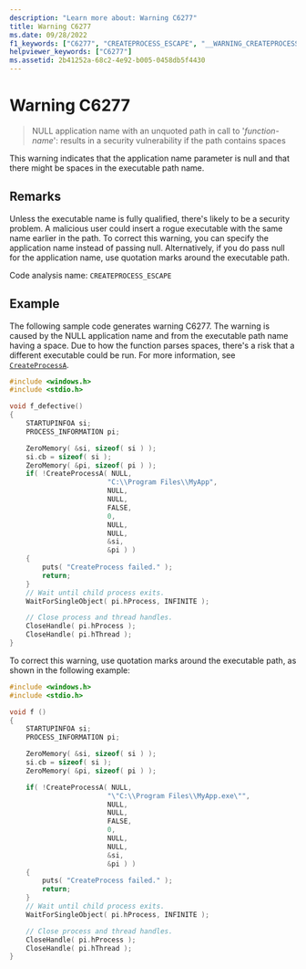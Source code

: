 ```yaml
---
description: "Learn more about: Warning C6277"
title: Warning C6277
ms.date: 09/28/2022
f1_keywords: ["C6277", "CREATEPROCESS_ESCAPE", "__WARNING_CREATEPROCESS_ESCAPE"]
helpviewer_keywords: ["C6277"]
ms.assetid: 2b41252a-68c2-4e92-b005-0458db5f4430
---
```

# Warning C6277

> NULL application name with an unquoted path in call to '*function-name*': results in a security vulnerability if the path contains spaces

This warning indicates that the application name parameter is null and that there might be spaces in the executable path name.

## Remarks

Unless the executable name is fully qualified, there's likely to be a security problem. A malicious user could insert a rogue executable with the same name earlier in the path. To correct this warning, you can specify the application name instead of passing null. Alternatively, if you do pass null for the application name, use quotation marks around the executable path.

Code analysis name: `CREATEPROCESS_ESCAPE`

## Example

The following sample code generates warning C6277. The warning is caused by the NULL application name and from the executable path name having a space. Due to how the function parses spaces, there's a risk that a different executable could be run. For more information, see [`CreateProcessA`](/windows/desktop/api/processthreadsapi/nf-processthreadsapi-createprocessa).

```cpp
#include <windows.h>
#include <stdio.h>

void f_defective()
{
    STARTUPINFOA si;
    PROCESS_INFORMATION pi;

    ZeroMemory( &si, sizeof( si ) );
    si.cb = sizeof( si );
    ZeroMemory( &pi, sizeof( pi ) );
    if( !CreateProcessA( NULL,
                        "C:\\Program Files\\MyApp",
                        NULL,
                        NULL,
                        FALSE,
                        0,
                        NULL,
                        NULL,
                        &si,
                        &pi ) )
    {
        puts( "CreateProcess failed." );
        return;
    }
    // Wait until child process exits.
    WaitForSingleObject( pi.hProcess, INFINITE );

    // Close process and thread handles.
    CloseHandle( pi.hProcess );
    CloseHandle( pi.hThread );
}
```

To correct this warning, use quotation marks around the executable path, as shown in the following example:

```cpp
#include <windows.h>
#include <stdio.h>

void f ()
{
    STARTUPINFOA si;
    PROCESS_INFORMATION pi;

    ZeroMemory( &si, sizeof( si ) );
    si.cb = sizeof( si );
    ZeroMemory( &pi, sizeof( pi ) );

    if( !CreateProcessA( NULL,
                        "\"C:\\Program Files\\MyApp.exe\"",
                        NULL,
                        NULL,
                        FALSE,
                        0,
                        NULL,
                        NULL,
                        &si,
                        &pi ) )
    {
        puts( "CreateProcess failed." );
        return;
    }
    // Wait until child process exits.
    WaitForSingleObject( pi.hProcess, INFINITE );

    // Close process and thread handles.
    CloseHandle( pi.hProcess );
    CloseHandle( pi.hThread );
}
```
